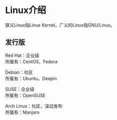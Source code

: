 # Linux介绍

狭义Linux指Linux Kernel，广义的Linux指GNU/Linux。

## 发行版

Red Hat：企业级  
所属有：CentOS，Fedora

Debian：社区  
所属有：Ubuntu，Deepin

SUSE：企业级  
所属有：OpenSUSE

Arch Linux：社区，滚动发布  
所属有：Manjaro